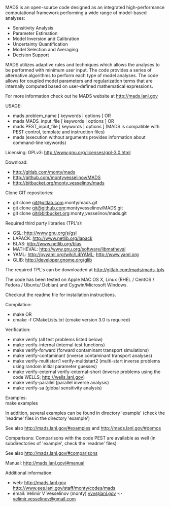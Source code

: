 MADS is an open-source code designed as an integrated high-performance computational framework performing a wide range of model-based analyses:
* Sensitivity Analysis
* Parameter Estimation
* Model Inversion and Calibration
* Uncertainty Quantification
* Model Selection and Averaging
* Decision Support

MADS utilizes adaptive rules and techniques which allows the analyses to be performed with minimum user input.
The code provides a series of alternative algorithms to perform each type of model analyses.
The code allows for coupled model parameters and regularization terms that are internally computed based on user-defined mathematical expressions.

For more information check out he MADS website at http://mads.lanl.gov

USAGE:  
* mads problem\_name [ keywords | options ] OR
* mads MADS\_input\_file [ keywords | options ] OR
* mads PEST\_input\_file [ keywords | options ]
     (MADS is compatible with PEST control, template and instruction files)
* mads (execution without arguments provides information about command-line keywords)

Licensing: GPLv3: http://www.gnu.org/licenses/gpl-3.0.html

Download:  
* http://gitlab.com/monty/mads  
* http://github.com/montyvesselinov/MADS  
* http://bitbucket.org/monty_vesselinov/mads  

Clone GIT repositories:  
* git clone git@gitlab.com:monty/mads.git  
* git clone git@github.com:montyvesselinov/MADS.git  
* git clone git@bitbucket.org:monty_vesselinov/mads.git  

Required third party libraries (TPL's):  
* GSL: http://www.gnu.org/s/gsl  
* LAPACK: http://www.netlib.org/lapack  
* BLAS: http://www.netlib.org/blas  
* MATHEVAL: http://www.gnu.org/software/libmatheval  
* YAML: http://pyyaml.org/wiki/LibYAML; http://www.yaml.org  
* GLIB: http://developer.gnome.org/glib  
  
The required TPL's can be downloaded at http://gitlab.com/mads/mads-tpls  
  
The code has been tested on Apple MAC OS X, Linux (RHEL / CentOS / Fedora / Ubuntu/ Debian) and Cygwin/Microsoft Windows.  
  
Checkout the readme file for installation instructions.  
  
Compilation:  
* make OR
* cmake -f CMakeLists.txt (cmake version 3.0 is required)  
  
Verification:  
* make verify (all test problems listed below)  
* make verify-internal (internal test functions)  
* make verify-forward (forward contaminant transport simulations)  
* make verify-contaminant (inverse contaminant transport analyses)  
* make verify-multistart1 verify-multistart2 (multi-start inverse problems using random initial parameter guesses)  
* make verify-external verify-external-short (inverse problems using the code WELLS; http://wells.lanl.gov)  
* make verify-parallel (parallel inverse analysis)  
* make verify-sa (global sensitivity analysis)  
  
Examples:  
make examples  
  
In addition, several examples can be found in directory 'example' (check the 'readme' files in the directory 'example')  
  
See also http://mads.lanl.gov/#examples and http://mads.lanl.gov/#demos  
  
Comparisons: Comparisons with the code PEST are available as well (in subdirectories of 'example', check the 'readme' files)  
  
See also http://mads.lanl.gov/#comparisons  
  
Manual: http://mads.lanl.gov/#manual  
  
Additional information:  
* web: http://mads.lanl.gov http://www.ees.lanl.gov/staff/monty/codes/mads  
* email: Velimir V Vesselinov (monty) vvv@lanl.gov -:- velimir.vesselinov@gmail.com  
